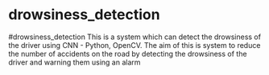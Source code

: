 # drowsiness_detection
#drowsiness_detection This is a system which can detect the drowsiness of the driver using CNN - Python, OpenCV. The aim of this is system to reduce the number of accidents on the road by detecting the drowsiness of the driver and warning them using an alarm
